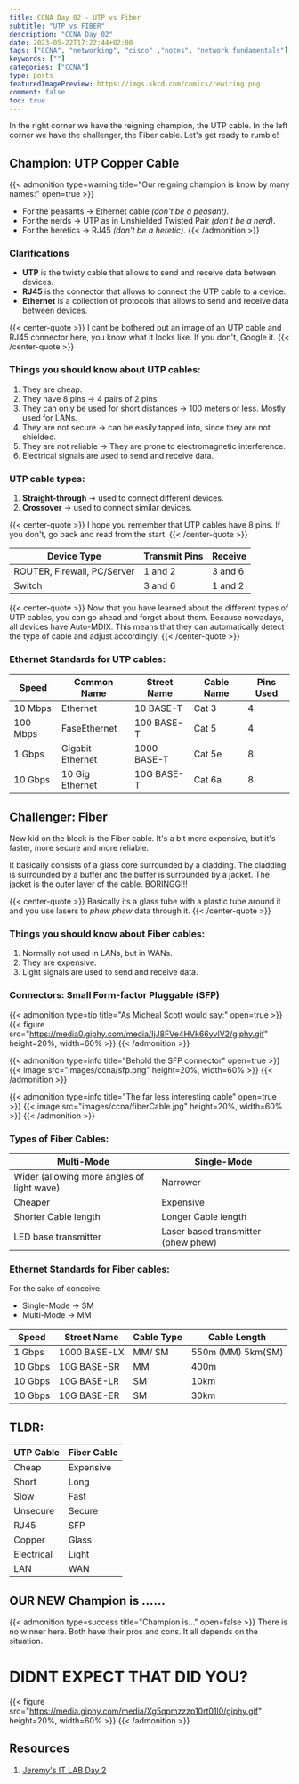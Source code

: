 ```yaml
---
title: CCNA Day 02 - UTP vs Fiber
subtitle: "UTP vs FIBER"
description: "CCNA Day 02"
date: 2023-05-22T17:22:44+02:00
tags: ["CCNA", "networking", "cisco" ,"notes", "network fundamentals"]
keywords: [""]
categories: ["CCNA"]
type: posts
featuredImagePreview: https://imgs.xkcd.com/comics/rewiring.png
comment: false
toc: true
---
```

In the right corner we have the reigning champion, the UTP cable. In the left corner we have the challenger, the Fiber cable. Let's get ready to rumble!
<!--more-->

## Champion: UTP Copper Cable

{{< admonition type=warning title="Our reigning champion is know by many names:" open=true >}}
- For the peasants &rarr; Ethernet cable *(don't be a peasant)*.
- For the nerds &rarr; UTP as in Unshielded Twisted Pair *(don't be a nerd)*.
- For the heretics &rarr; RJ45 *(don't be a heretic)*.
{{< /admonition >}}

### Clarifications
- **UTP** is the twisty cable that allows to send and receive data between devices.
- **RJ45** is the connector that allows to connect the UTP cable to a device.
- **Ethernet** is a collection of protocols that allows to send and receive data between devices.

{{< center-quote >}}
I cant be bothered put an image of an UTP cable and RJ45 connector here, you know what it looks like. If you don't, Google it.
{{< /center-quote >}}

### Things you should know about UTP cables:
1. They are cheap.
2. They have 8 pins &rarr; 4 pairs of 2 pins.
3. They can only be used for short distances &rarr; 100 meters or less. Mostly used for LANs.
4. They are not secure &rarr; can be easily tapped into, since they are not shielded.
5. They are not reliable &rarr; They are prone to electromagnetic interference.
6. Electrical signals are used to send and receive data.

### UTP cable types:
1. **Straight-through** &rarr; used to connect different devices.
2. **Crossover** &rarr; used to connect similar devices.

{{< center-quote >}}
I hope you remember that UTP cables have 8 pins. If you don't, go back and read from the start.
{{< /center-quote >}}  

| Device Type                 | Transmit Pins | Receive |
| --------------------------- | ------------- | ------- |
| ROUTER, Firewall, PC/Server | 1 and 2       | 3 and 6 |
| Switch                      | 3 and 6       | 1 and 2 |

{{< center-quote >}}
Now that you have learned about the different types of UTP cables, you can go ahead and forget about them. Because nowadays, all devices have Auto-MDIX. This means that they can automatically detect the type of cable and adjust accordingly.
{{< /center-quote >}}


### Ethernet Standards for UTP cables:

| Speed    | Common Name      | Street Name | Cable Name | Pins Used |
| -------- | ---------------- | ----------- | ---------- | --------- |
| 10 Mbps  | Ethernet         | 10 BASE-T   | Cat 3      | 4         |
| 100 Mbps | FaseEthernet     | 100 BASE-T  | Cat 5      | 4         |
| 1 Gbps   | Gigabit Ethernet | 1000 BASE-T | Cat 5e     | 8         |
| 10 Gbps  | 10 Gig Ethernet  | 10G BASE-T  | Cat 6a     | 8         |

## Challenger: Fiber
New kid on the block is the Fiber cable. It's a bit more expensive, but it's faster, more secure and more reliable.

It basically consists of a glass core surrounded by a cladding. The cladding is surrounded by a buffer and the buffer is surrounded by a jacket. The jacket is the outer layer of the cable. BORINGG!!!

{{< center-quote >}}
Basically its a glass tube with a plastic tube around it and you use lasers to *phew phew* data through it.
{{< /center-quote >}}

### Things you should know about Fiber cables:
1. Normally not used in LANs, but in WANs.
2. They are expensive.
3. Light signals are used to send and receive data.


### Connectors: Small Form-factor Pluggable (SFP)

{{< admonition type=tip title="As Micheal Scott would say:" open=true >}}
{{< figure src="https://media0.giphy.com/media/IjJ8FVe4HVk66yvlV2/giphy.gif" height=20%, width=60% >}}
{{< /admonition >}}

{{< admonition type=info title="Behold the SFP connector" open=true >}}
{{< image src="images/ccna/sfp.png" height=20%, width=60% >}}
{{< /admonition >}}

{{< admonition type=info title="The far less interesting cable" open=true >}}
{{< image src="images/ccna/fiberCable.jpg" height=20%, width=60% >}}
{{< /admonition >}}

### Types of Fiber Cables:

| Multi-Mode                                 | Single-Mode                         |
| ------------------------------------------ | ----------------------------------- |
| Wider (allowing more angles of light wave) | Narrower                            |
| Cheaper                                    | Expensive                           |
| Shorter Cable length                       | Longer  Cable length                |
| LED base transmitter                       | Laser based transmitter (phew phew) |

### Ethernet Standards for Fiber cables:
For the sake of conceive:
- Single-Mode &rarr; SM
- Multi-Mode &rarr; MM

| Speed   | Street Name  | Cable Type | Cable Length      |
| ------- | ------------ | ---------- | ----------------- |
| 1 Gbps  | 1000 BASE-LX | MM/ SM     | 550m (MM) 5km(SM) |
| 10 Gbps | 10G BASE-SR  | MM         | 400m              |
| 10 Gbps | 10G BASE-LR  | SM         | 10km              |
| 10 Gbps | 10G BASE-ER  | SM         | 30km              |

## TLDR:
| UTP Cable  | Fiber Cable |
| ---------- | ----------- |
| Cheap      | Expensive   |
| Short      | Long        |
| Slow       | Fast        |
| Unsecure   | Secure      |
| RJ45       | SFP         |
| Copper     | Glass       |
| Electrical | Light       |
| LAN        | WAN         |

## OUR NEW Champion is ......
{{< admonition type=success title="Champion is..." open=false >}}
There is no winner here. Both have their pros and cons. It all depends on the situation.
# DIDNT EXPECT THAT DID YOU?
{{< figure src="https://media.giphy.com/media/Xg5qpmzzzp10rt01l0/giphy.gif" height=20%, width=60% >}}
{{< /admonition >}}

## Resources
1. [Jeremy's IT LAB Day 2](https://www.youtube.com/watch?v=ieTH5lVhNaY)
